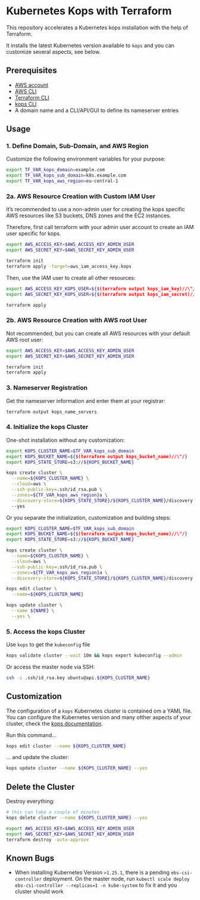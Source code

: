 # Kubernetes Kops with Terraform

This repository accelerates a Kubernetes kops installation with the help of Terraform.

It installs the latest Kubernetes version available to `kops` and you can customize several aspects, see below.

## Prerequisites

- [AWS account](https://aws.amazon.com/account/)
- [AWS CLI](https://docs.aws.amazon.com/cli/latest/userguide/getting-started-install.html)
- [Terraform CLI](https://developer.hashicorp.com/terraform/downloads)
- [kops CLI](https://kops.sigs.k8s.io/getting_started/install/)
- A domain name and a CLI/API/GUI to define its nameserver entries

## Usage

### 1. Define Domain, Sub-Domain, and AWS Region

Customize the following environment variables for your purpose:

```bash
export TF_VAR_kops_domain=example.com
export TF_VAR_kops_sub_domain=k8s.example.com
export TF_VAR_kops_aws_region=eu-central-1
```

### 2a. AWS Resource Creation with Custom IAM User

It’s recommended to use a non-admin user for creating the kops specific AWS resources like S3 buckets, DNS zones and the EC2 instances.

Therefore, first call terraform with your admin user account to create an IAM user specific for kops.

```bash
export AWS_ACCESS_KEY=$AWS_ACCESS_KEY_ADMIN_USER
export AWS_SECRET_KEY=$AWS_SECRET_KEY_ADMIN_USER

terraform init
terraform apply -target=aws_iam_access_key.kops
```

Then, use the IAM user to create all other resources:

```bash
export AWS_ACCESS_KEY_KOPS_USER=${$(terraform output kops_iam_key)//\"/}
export AWS_SECRET_KEY_KOPS_USER=${$(terraform output kops_iam_secret)//\"/}

terraform apply
```

### 2b. AWS Resource Creation with AWS root User

Not recommended, but you can create all AWS resources with your default AWS root user:

```bash
export AWS_ACCESS_KEY=$AWS_ACCESS_KEY_ADMIN_USER
export AWS_SECRET_KEY=$AWS_SECRET_KEY_ADMIN_USER

terraform init
terraform apply
```

### 3. Nameserver Registration

Get the nameserver information and enter them at your registrar:

```bash
terraform output kops_name_servers
```

### 4. Initialize the kops Cluster

One-shot installation without any customization:

```bash
export KOPS_CLUSTER_NAME=$TF_VAR_kops_sub_domain
export KOPS_BUCKET_NAME=${$(terraform output kops_bucket_name)//\"/}
export KOPS_STATE_STORE=s3://${KOPS_BUCKET_NAME}

kops create cluster \
  --name=${KOPS_CLUSTER_NAME} \
  --cloud=aws \
  --ssh-public-key=.ssh/id_rsa.pub \
  --zones=${TF_VAR_kops_aws_region}a \
  --discovery-store=${KOPS_STATE_STORE}/${KOPS_CLUSTER_NAME}/discovery
  --yes
```

Or you separate the initialization, customization and building steps:

```bash
export KOPS_CLUSTER_NAME=$TF_VAR_kops_sub_domain
export KOPS_BUCKET_NAME=${$(terraform output kops_bucket_name)//\"/}
export KOPS_STATE_STORE=s3://${KOPS_BUCKET_NAME}

kops create cluster \
  --name=${KOPS_CLUSTER_NAME} \
  --cloud=aws \
  --ssh-public-key=.ssh/id_rsa.pub \
  --zones=${TF_VAR_kops_aws_region}a \
  --discovery-store=${KOPS_STATE_STORE}/${KOPS_CLUSTER_NAME}/discovery

kops edit cluster \
  --name=${KOPS_CLUSTER_NAME}

kops update cluster \
  --name ${NAME} \
  --yes \
```

### 5. Access the kops Cluster

Use `kops` to get the `kubeconfig` file

```bash
kops validate cluster --wait 10m && kops export kubeconfig --admin
```

Or access the master node via SSH:

```bash
ssh -i .ssh/id_rsa.key ubuntu@api.${KOPS_CLUSTER_NAME}
```

## Customization

The configuration of a `kops` Kubernetes cluster is contained om a YAML file.  You can configure the Kubernetes version and many otther aspects of your cluster, check the [kops documentation](https://kops.sigs.k8s.io/cluster_spec/).

Run this command...

```bash
kops edit cluster --name ${KOPS_CLUSTER_NAME}
````

... and update the cluster:

```bash
kops update cluster --name ${KOPS_CLUSTER_NAME} --yes
```

## Delete the Cluster

Destroy everything:

```bash
# this can take a couple of minutes
kops delete cluster --name ${KOPS_CLUSTER_NAME} --yes

export AWS_ACCESS_KEY=$AWS_ACCESS_KEY_ADMIN_USER
export AWS_SECRET_KEY=$AWS_SECRET_KEY_ADMIN_USER
terraform destroy -auto-approve
```

## Known Bugs

- When installing Kubernetes Version `>1.25.1`, there is a pending `ebs-csi-controller` deployment. On the master node, run `kubectl scale deploy ebs-csi-controller --replicas=1 -n kube-system` to fix it and you cluster should work
